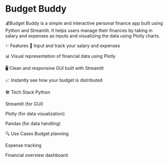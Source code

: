# Budget Buddy

💰Budget Buddy is a simple and interactive personal finance app built using Python and Streamlit. It helps users manage their finances by taking in salary and expenses as inputs and visualizing the data using Plotly charts.

✨ Features
🧾 Input and track your salary and expenses

📊 Visual representation of financial data using Plotly

🖥️ Clean and responsive GUI built with Streamlit

📈 Instantly see how your budget is distributed

🛠️ Tech Stack
Python

Streamlit (for GUI)

Plotly (for data visualization)

Pandas (for data handling)

🔍 Use Cases
Budget planning

Expense tracking

Financial overview dashboard

